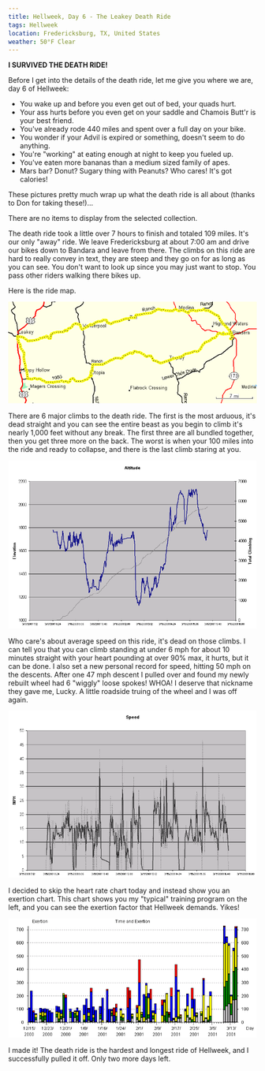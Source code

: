 ```yaml
---
title: Hellweek, Day 6 - The Leakey Death Ride
tags: Hellweek
location: Fredericksburg, TX, United States
weather: 50°F Clear
---
```


**I SURVIVED THE DEATH RIDE!**

Before I get into the details of the death ride, let me give you where we are, day 6 of Hellweek:

  * You wake up and before you even get out of bed, your quads hurt.
  * Your ass hurts before you even get on your saddle and Chamois Butt'r is your best friend.
  * You've already rode 440 miles and spent over a full day on your bike.
  * You wonder if your Advil is expired or something, doesn't seem to do anything.
  * You're "working" at eating enough at night to keep you fueled up.
  * You've eaten more bananas than a medium sized family of apes.
  * Mars bar? Donut? Sugary thing with Peanuts? Who cares! It's got calories!

These pictures pretty much wrap up what the death ride is all about (thanks to Don for taking these!)...

There are no items to display from the selected collection.

The death ride took a little over 7 hours to finish and totaled 109 miles. It's our only "away" ride. We leave Fredericksburg at about 7:00 am and drive our bikes down to Bandara and leave from there. The climbs on this ride are hard to really convey in text, they are steep and they go on for as long as you can see. You don't want to look up since you may just want to stop. You pass other riders walking there bikes up.

Here is the ride map.

![](/assets/posts/2001/e58f64dae82a97a68d4157813bbdb0d2.gif)

There are 6 major climbs to the death ride. The first is the most arduous, it's dead straight and you can see the entire beast as you begin to climb it's nearly 1,000 feet without any break. The first three are all bundled together, then you get three more on the back. The worst is when your 100 miles into the ride and ready to collapse, and there is the last climb staring at you.

![](/assets/posts/2001/11c9e1019afe7ad78fca252bb33dad6d.gif)

Who care's about average speed on this ride, it's dead on those climbs. I can tell you that you can climb standing at under 6 mph for about 10 minutes straight with your heart pounding at over 90% max, it hurts, but it can be done. I also set a new personal record for speed, hitting 50 mph on the descents. After one 47 mph descent I pulled over and found my newly rebuilt wheel had 6 "wiggly" loose spokes! WHOA! I deserve that nickname they gave me, Lucky. A little roadside truing of the wheel and I was off again.

![](/assets/posts/2001/925b4e15bc3c9ea219508a030c87e7b1.gif)

I decided to skip the heart rate chart today and instead show you an exertion chart. This chart shows you my "typical" training program on the left, and you can see the exertion factor that Hellweek demands. Yikes!

![](/assets/posts/2001/1276a8d52fdc44835d59133d7c2e01f4.gif)

I made it! The death ride is the hardest and longest ride of Hellweek, and I successfully pulled it off. Only two more days left.

